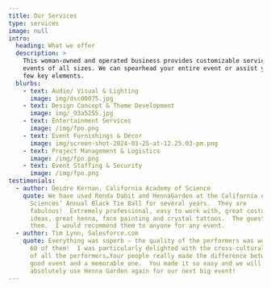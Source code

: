 ```yaml
---
title: Our Services
type: services
image: null
intro:
  heading: What we offer
  description: >
    This woman-owned and operated business provides customizable services for
    events of all sizes. We can spearhead your entire event or assist you with a
    few key elements.
  blurbs:
    - text: Audio/ Visual & Lighting
      image: img/dsc00075.jpg
    - text: Design Concept & Theme Development
      image: img/_93a5255.jpg
    - text: Entertainment Services
      image: /img/fpo.png
    - text: Event Furnishings & Décor
      image: img/screen-shot-2024-03-25-at-12.25.03-pm.png
    - text: Project Management & Logistics
      image: /img/fpo.png
    - text: Event Staffing & Security
      image: /img/fpo.png
testimonials:
  - author: Deidre Kernan, California Academy of Science
    quote: We have used Renda Dabit and HennaGarden at the California Academy of
      Sciences’ Annual Black Tie Ball for several years.  They are
      fabulous!  Extremely professional, easy to work with, great costumes and
      ideas, great henna, face painting and crystal tattoos.  The guests love
      them.  I would recommend them to anyone for any event.
  - author: Tim Lynn, Salesforce.com
    quote: Everything was superb — the quality of the performers was wonderful — all
      60 of them!  I was particularly delighted with the cross-cultural variety
      of all the performers…Your people really made the difference between a
      good event and a memorable one.  You made it so easy and we will
      absolutely use Henna Garden again for our next big event!
---
```

